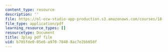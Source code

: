```yaml
---
content_type: resource
description: ''
file: https://ol-ocw-studio-app-production.s3.amazonaws.com/courses/18-01sc-single-variable-calculus-fall-2010/b705fde005e6a97070408ac7e2bb650f_9v25gg2qJYE.pdf
file_type: application/pdf
learning_resource_types: []
resourcetype: Document
title: 3play pdf file
uid: b705fde0-05e6-a970-7040-8ac7e2bb650f
---
```

